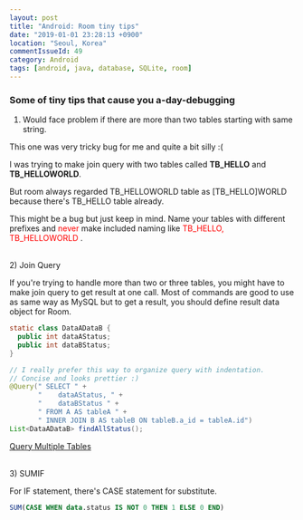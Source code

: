 ```yaml
---
layout: post
title: "Android: Room tiny tips"
date: "2019-01-01 23:28:13 +0900"
location: "Seoul, Korea"
commentIssueId: 49
category: Android
tags: [android, java, database, SQLite, room]
---
```


<h3>Some of tiny tips that cause you a-day-debugging</h3>

1) Would face problem if there are more than two tables starting with same string.

This one was very tricky bug for me and quite a bit silly :(

I was trying to make join query with two tables called **TB_HELLO** and **TB_HELLOWORLD**.

But room always regarded TB_HELLOWORLD table as [TB_HELLO]WORLD because there's TB_HELLO table already.

This might be a bug but just keep in mind. Name your tables with different prefixes and <span style="color: red">never</span> make included naming like <span style=" font:bold; color:red;">TB_HELLO, TB_HELLOWORLD</span> .

<br/>
2) Join Query

If you're trying to handle more than two or three tables, you might have to make join query to get result at one call. Most of commands are good to use as same way as MySQL but to get a result, you should define result data object for Room.

```java
static class DataADataB {
  public int dataAStatus;
  public int dataBStatus;
}

// I really prefer this way to organize query with indentation.
// Concise and looks prettier :)
@Query(" SELECT " +
       "    dataAStatus, " +
       "    dataBStatus " +
       " FROM A AS tableA " +
       " INNER JOIN B AS tableB ON tableB.a_id = tableA.id")
List<DataADataB> findAllStatus();
```

[Query Multiple Tables](https://developer.android.com/training/data-storage/room/accessing-data#query-multiple-tables)

<br/>
3) SUMIF

For IF statement, there's CASE statement for substitute.

```sql
SUM(CASE WHEN data.status IS NOT 0 THEN 1 ELSE 0 END)
```
